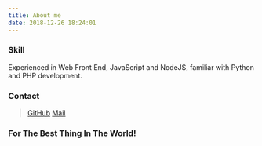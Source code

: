 ```yaml
---
title: About me
date: 2018-12-26 18:24:01
---
```


### Skill

Experienced in Web Front End, JavaScript and NodeJS, familiar with Python and PHP development.

### Contact

> [GitHub](https://github.com/xinpuchen) 
> [Mail](xinpuchen@foxmail.com)

### For The Best Thing In The World!
